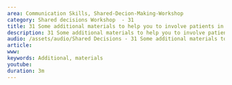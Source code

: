 ```yaml
---
area: Communication Skills, Shared-Decion-Making-Workshop
category: Shared decisions Workshop  - 31
title: 31 Some additional materials to help you to involve patients in their own decisions
description: 31 Some additional materials to help you to involve patients in their own decisions
audio: /assets/audio/Shared Decisions - 31 Some additional materials to help you to involve patients in their own decisions. Dave Tomson - MQ.mp3
article: 
www: 
keywords: Additional, materials
youtube: 
duration: 3m
--- 
```

